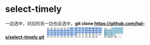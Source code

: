 # select-timely
一边选中，对应的另一边也会选中，**git clone https://github.com/hal-s/select-timely.git**
<img src="https://github.com/hal-s/select-timely/blob/master/img/select-timely.png?raw=true" width = "50%" alt="图片名称" />
